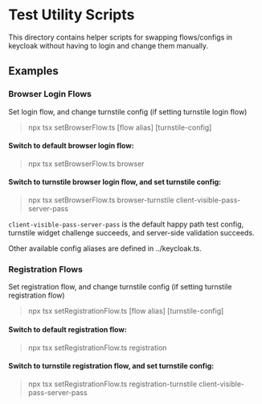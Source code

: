 # Test Utility Scripts

This directory contains helper scripts for swapping flows/configs in keycloak without having to login and change them manually.

## Examples

### Browser Login Flows
Set login flow, and change turnstile config (if setting turnstile login flow)
> npx tsx setBrowserFlow.ts [flow alias] [turnstile-config]

#### Switch to default browser login flow:
> npx tsx setBrowserFlow.ts browser

#### Switch to turnstile browser login flow, and set turnstile config:
> npx tsx setBrowserFlow.ts browser-turnstile client-visible-pass-server-pass

`client-visible-pass-server-pass` is the default happy path test config, turnstile widget challenge succeeds, and server-side validation succeeds.

Other available config aliases are defined in ../keycloak.ts.

### Registration Flows
Set registration flow, and change turnstile config (if setting turnstile registration flow)
> npx tsx setRegistrationFlow.ts [flow alias] [turnstile-config]

#### Switch to default registration flow:
> npx tsx setRegistrationFlow.ts registration

#### Switch to turnstile registration flow, and set turnstile config:
> npx tsx setRegistrationFlow.ts registration-turnstile client-visible-pass-server-pass